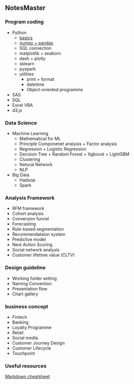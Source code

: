 ## NotesMaster
### Program coding
 - Python
   - [basics](https://github.com/danstudiohk/NotesMaster/wiki/Python-Basics)
   - [numpy + pandas](https://github.com/danstudiohk/NotesMaster/wiki/Python-numpy-pandas)
   - SQL connection
   - matplotlib + seaborn
   - dash + plotly
   - sklearn
   - pyspark
   - utilities
      - print + format
      - datetime
      - Object-oriented programme
 - SAS
 - SQL
 - Excel VBA
 - d3.js

### Data Science
 - Machine Learning
   - Mathematical for ML
   - Principle Componenet analysis + Factor analysis
   - Regression + Logistic Regression
   - Decision Tree + Random Forest + Xgboost + LightGBM
   - Clustering 
   - Netural Network
   - NLP
 - Big Data
   - Hadoop
   - Spark
 
### Analysis Framework
 - RFM framework
 - Cohort analysis
 - Conversion funnel
 - Forecasting
 - Rule-based segmentation
 - Recommendataion system
 - Predictive model
 - Next Action Scoring
 - Social network analysis
 - Customer lifetime value (CLTV)

### Design guideline
 - Working folder setting
 - Naming Convention
 - Presentation flow
 - Chart gallery

### business concept
 - Fintech
 - Banking
 - Loyalty Programme 
 - Retail
 - Social media
 - Customer Journey Design
 - Customer Lifecycle
 - Touchpoint
 
 ### Useful resources
 [Markdown cheatsheet](https://github.com/adam-p/markdown-here/wiki/Markdown-Here-Cheatsheet)
